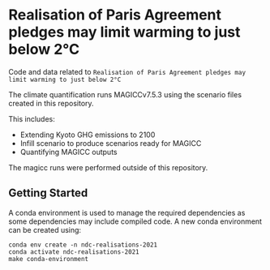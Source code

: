 # Realisation of Paris Agreement pledges may limit warming to just below 2°C

Code and data related to `Realisation of Paris Agreement pledges may limit warming to just below 2°C`

The climate quantification runs MAGICCv7.5.3 using the scenario files created in
this repository.

This includes:
* Extending Kyoto GHG emissions to 2100
* Infill scenario to produce scenarios ready for MAGICC
* Quantifying MAGICC outputs

The magicc runs were performed outside of this repository.

## Getting Started

A conda environment is used to manage the required dependencies as some dependencies
may include compiled code. A new conda environment can be created using:

```
conda env create -n ndc-realisations-2021
conda activate ndc-realisations-2021
make conda-environment
```
